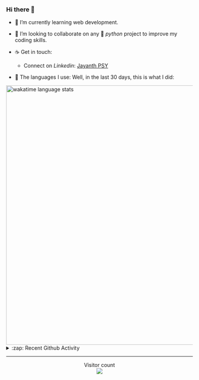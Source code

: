 ### Hi there 👋

- 🌱 I’m currently learning web development.

- 👯 I’m looking to collaborate on any :snake: *python* project to improve my coding skills.

- ☕ Get in touch:
  +  Connect on *Linkedin*: [Jayanth PSY](https://www.linkedin.com/in/jayanth-p-b3924812a/)

<!--- ⚡ Fun fact: *Python* is older than *C++* and *Java*. -->

- :memo: The languages I use: Well, in the last 30 days, this is what I did:

<img src="https://wakatime.com/share/@j_tesla/4d0b7d1e-6b31-4b03-accf-374d3ed5433f.png" alt="wakatime language stats" width="700"/>

<details>
  <summary>:zap: Recent Github Activity</summary>
  
<!--START_SECTION:activity-->
1. 🗣 Commented on [#20](https://github.com/shrinish123/GuessMovie/issues/20) in [shrinish123/GuessMovie](https://github.com/shrinish123/GuessMovie)
2. 🗣 Commented on [#43](https://github.com/grapheo12/iqps/issues/43) in [grapheo12/iqps](https://github.com/grapheo12/iqps)
3. ❗️ Opened issue [#43](https://github.com/grapheo12/iqps/issues/43) in [grapheo12/iqps](https://github.com/grapheo12/iqps)
4. ❗️ Opened issue [#20](https://github.com/shrinish123/GuessMovie/issues/20) in [shrinish123/GuessMovie](https://github.com/shrinish123/GuessMovie)
5. 💪 Opened PR [#18](https://github.com/shrinish123/GuessMovie/pull/18) in [shrinish123/GuessMovie](https://github.com/shrinish123/GuessMovie)
<!--END_SECTION:activity-->

</details>

-----

<p align="center"> 
  Visitor count<br>
  <img src="https://profile-counter.glitch.me/j-tesla/count.svg" />
</p>












<!--
**j-tesla/j-tesla** is a ✨ _special_ ✨ repository because its `README.md` (this file) appears on your GitHub profile.

Here are some ideas to get you started:

- 🔭 I’m currently working on ...
- 🌱 I’m currently learning ...
- 👯 I’m looking to collaborate on ...
- 🤔 I’m looking for help with ...
- 💬 Ask me about ...
- 📫 How to reach me: ...
- 😄 Pronouns: ...
- ⚡ Fun fact: ...
-->

